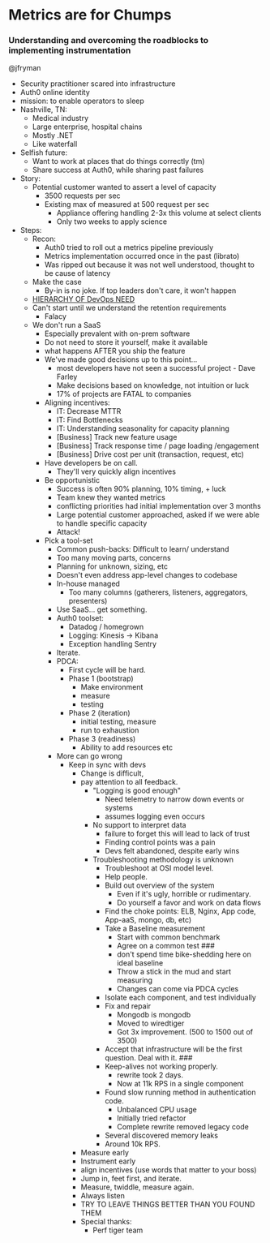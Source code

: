 # Metrics are for Chumps
### Understanding and overcoming the roadblocks to implementing instrumentation

@jfryman

* Security practitioner scared into infrastructure
* Auth0 online identity
* mission: to enable operators to sleep
* Nashville, TN:
    * Medical industry
    * Large enterprise, hospital chains
    * Mostly .NET
    * Like waterfall
* Selfish future:
    * Want to work at places that do things correctly (tm)
    * Share success at Auth0, while sharing past failures
* Story:
    * Potential customer wanted to assert a level of capacity
        * 3500 requests per sec
        * Existing max of measured at 500 request per sec
            * Appliance offering handling 2-3x this volume at select clients
            * Only two weeks to apply science
* Steps:
    * Recon:
        * Auth0 tried to roll out a metrics pipeline previously
        * Metrics implementation occurred once in the past (librato)
        * Was ripped out because it was not well understood, thought to be
          cause of latency
    * Make the case
        * By-in is no joke.  If top leaders don't care, it won't happen
    * [HIERARCHY OF DevOps NEED](./Tue08__Metrics.are.for.Chumps__by_James.Fryman.jpg)
    * Can't start until we understand the retention requirements
        * Falacy
    * We don't run a SaaS
        * Especially prevalent with on-prem software
        * Do not need to store it yourself, make it available
        * what happens AFTER you ship the feature
        * We've made good decisions up to this point...
            * most developers have not seen a successful project - Dave Farley
            * Make decisions based on knowledge, not intuition or luck
            * 17% of projects are FATAL to companies
        * Aligning incentives:
            * IT: Decrease MTTR
            * IT: Find Bottlenecks
            * IT: Understanding seasonality for capacity planning
            * [Business] Track new feature usage
            * [Business] Track response time / page loading /engagement
            * [Business] Drive cost per unit (transaction, request, etc)
        * Have developers be on call.
            * They'll very quickly align incentives
        * Be opportunistic
            * Success is often 90% planning, 10% timing, + luck  
            * Team knew they wanted metrics
            * conflicting priorities had initial implementation over 3 months
            * Large potential customer approached, asked if we were able to
              handle specific capacity
            * Attack!
        * Pick a tool-set
            * Common push-backs: Difficult to learn/ understand
            * Too many moving parts, concerns
            * Planning for unknown, sizing, etc
            * Doesn't even address app-level changes to codebase
            * In-house managed
                * Too many columns (gatherers, listeners, aggregators, presenters)
            * Use SaaS... get something.
            * Auth0 toolset:
                * Datadog / homegrown
                * Logging: Kinesis -> Kibana
                * Exception handling Sentry
            * Iterate.
            * PDCA:
                * First cycle will be hard.
                * Phase 1 (bootstrap)
                    * Make environment
                    * measure
                    * testing
                * Phase 2 (iteration)
                    * initial testing, measure
                    * run to exhaustion
                * Phase 3 (readiness)
                    * Ability to add resources etc
            * More can go wrong
                * Keep in sync with devs
                    * Change is difficult,
                    * pay attention to all feedback.
                        * "Logging is good enough"
                            * Need telemetry to narrow down events or systems
                            * assumes logging even occurs
                        * No support to interpret data
                            * failure to forget this will lead to lack of trust
                            * Finding control points was a pain
                            * Devs felt abandoned, despite early wins
                        * Troubleshooting methodology is unknown
                            * Troubleshoot at OSI model level.
                            * Help people.
                            * Build out overview of the system
                                * Even if it's ugly, horrible or rudimentary.
                                * Do yourself a favor and work on data flows
                            * Find the choke points: ELB, Nginx, App code,
                              App-aaS, mongo, db, etc)
                            * Take a Baseline measurement
                                * Start with common benchmark
                                * Agree on a common test ###
                                * don't spend time bike-shedding here on ideal baseline
                                * Throw a stick in the mud and start measuring
                                * Changes can come via PDCA cycles
                            * Isolate each component, and test individually
                            * Fix and repair
                                * Mongodb is mongodb
                                * Moved to wiredtiger
                                * Got 3x improvement. (500 to 1500 out of 3500)
                            * Accept that infrastructure will be the first question.  Deal with it. ###
                            * Keep-alives not working properly.  
                                * rewrite took 2 days.
                                * Now at 11k RPS in a single component
                            * Found slow running method in authentication code.
                                * Unbalanced CPU usage
                                * Initially tried refactor
                                * Complete rewrite removed legacy code
                            * Several discovered memory leaks
                            * Around 10k RPS.
                    * Measure early
                    * Instrument early
                    * align incentives (use words that matter to your boss)
                    * Jump in, feet first, and iterate.
                    * Measure, twiddle, measure again.
                    * Always listen
                    * TRY TO LEAVE THINGS BETTER THAN YOU FOUND THEM
                    * Special thanks:
                        * Perf tiger team
